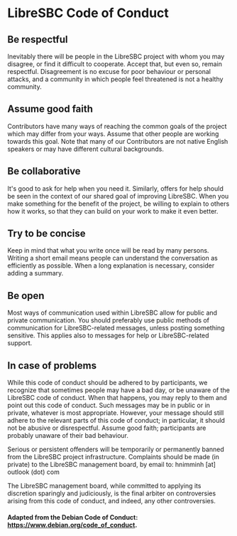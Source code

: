 # LibreSBC Code of Conduct

## Be respectful

Inevitably there will be people in the LibreSBC project with whom you may disagree, or find it difficult to cooperate. Accept that, but even so, remain respectful. Disagreement is no excuse for poor behaviour or personal attacks, and a community in which people feel threatened is not a healthy community.

## Assume good faith

Contributors have many ways of reaching the common goals of the project which may differ from your ways. Assume that other people are working towards this goal. Note that many of our Contributors are not native English speakers or may have different cultural backgrounds.

## Be collaborative

It's good to ask for help when you need it. Similarly, offers for help should be seen in the context of our shared goal of improving LibreSBC. When you make something for the benefit of the project, be willing to explain to others how it works, so that they can build on your work to make it even better.

## Try to be concise

Keep in mind that what you write once will be read by many persons. Writing a short email means people can understand the conversation as efficiently as possible. When a long explanation is necessary, consider adding a summary.

## Be open

Most ways of communication used within LibreSBC allow for public and private communication. You should preferably use public methods of communication for LibreSBC-related messages, unless posting something sensitive. This applies also to messages for help or LibreSBC-related support.

## In case of problems

While this code of conduct should be adhered to by participants, we recognize that sometimes people may have a bad day, or be unaware of the LibreSBC code of conduct. When that happens, you may reply to them and point out this code of conduct. Such messages may be in public or in private, whatever is most appropriate. However, your message should still adhere to the relevant parts of this code of conduct; in particular, it should not be abusive or disrespectful. Assume good faith; participants are probably unaware of their bad behaviour.

Serious or persistent offenders will be temporarily or permanently banned from the LibreSBC project infrastructure. Complaints should be made (in private) to the LibreSBC management board, by email to: hnimminh [at] outlook (dot) com

The LibreSBC management board, while committed to applying its discretion sparingly and judiciously, is the final arbiter on controversies arising from this code of conduct, and indeed, any other controversies.

#### Adapted from the Debian Code of Conduct: https://www.debian.org/code_of_conduct.
